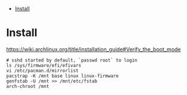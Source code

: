 - [Install](#install)

# Install
https://wiki.archlinux.org/title/installation_guide#Verify_the_boot_mode

    # sshd started by default, `passwd root` to login
    ls /sys/firmware/efi/efivars
    vi /etc/pacman.d/mirrorlist
    pacstrap -K /mnt base linux linux-firmware
    genfstab -U /mnt >> /mnt/etc/fstab
    arch-chroot /mnt